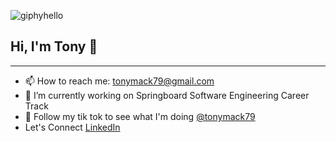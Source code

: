 ![giphyhello](https://user-images.githubusercontent.com/96212871/183928951-8b29322a-0542-4a0a-9c6c-b5de443745ce.gif)

## Hi, I'm Tony 👋

---

- 📫 How to reach me: tonymack79@gmail.com
- 🔭 I’m currently working on Springboard Software Engineering Career Track
- :iphone: Follow my tik tok to see what I'm doing [@tonymack79](https://www.tiktok.com/@tonymack79?lang=en)
- Let's Connect [LinkedIn](https://www.linkedin.com/in/andrewmack79/)
<!--
**tonymack79/tonymack79** is a ✨ _special_ ✨ repository because its `README.md` (this file) appears on your GitHub profile.

Here are some ideas to get you started:


- 🌱 I’m currently learning ...
- 👯 I’m looking to collaborate on ...
- 🤔 I’m looking for help with ...
- 💬 Ask me about ...

- 😄 Pronouns: ...
- ⚡ Fun fact: ...
-->
